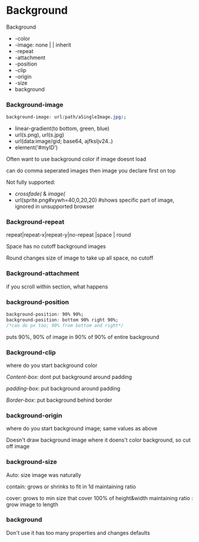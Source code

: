 # Background

Background

- -color 
- -image: none | <uri> | inherit
- -repeat
- -attachment
- -position
- -clip
- -origin
- -size
- background

### Background-image

```css
background-image: url(path/aSingleImage.jpg);
```

- linear-gradient(to bottom, green, blue)
- url(s.png), url(s.jpg)
- url(data:image/gid; base64, ajfksljv24..)
- element('#myID')

Often want to use background color if image doesnt load

can do comma seperated images then image you declare first on top

Not fully supported: 

- *crossfade(* & *image(*
- url(sprite.png#xywh=40,0,20,20) #shows specific part of image, ignored in unsupported browser 

### Background-repeat

repeat|repeat-x|repeat-y|no-repeat |space | round 

Space has no cutoff background images

Round changes size of image to take up all space, no cutoff

### Background-attachment

if you scroll within section, what happens

### background-position

```css
background-position: 90% 90%;
background-position: bottom 90% right 90%; 
/*can do px too; 90% from bottom and right*/

```



puts 90%, 90% of image in 90% of 90% of entire background

### Background-clip

where do you start background color

*Content-box:* dont put background around padding

*padding-box*: put background around padding

*Border-box*: put background behind border

### background-origin

where do you start background image; same values as above

Doesn't draw background image where it doens't color background, so cut off image

### background-size

Auto: size image was naturally

contain: grows or shrinks to fit in 1d maintaining ratio

cover: grows to min size that cover 100% of height&width maintaining ratio
<length>: grow image to length

### background

Don't use it has too many properties and changes defaults

